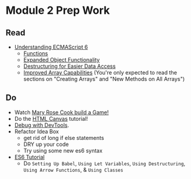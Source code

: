 # Module 2 Prep Work

## Read

- [Understanding ECMAScript 6](https://leanpub.com/understandinges6/read)
  - [Functions](https://leanpub.com/understandinges6/read#leanpub-auto-functions)
  - [Expanded Object Functionality](https://leanpub.com/understandinges6/read#leanpub-auto-expanded-object-functionality)
  - [Destructuring for Easier Data Access](https://leanpub.com/understandinges6/read#leanpub-auto-destructuring-for-easier-data-access)
  - [Improved Array Capabilities](https://leanpub.com/understandinges6/read#leanpub-auto-improved-array-capabilities) (You're only expected to read the sections on "Creating Arrays" and "New Methods on All Arrays")

## Do
- Watch [Mary Rose Cook build a Game!](https://vimeo.com/105955605)
- Do the [HTML Canvas](https://developer.mozilla.org/en-US/docs/Web/API/Canvas_API/Tutorial) tutorial!
- [Debug with DevTools](https://developers.google.com/web/tools/chrome-devtools/javascript/).
- Refactor Idea Box 
  * get rid of long if else statements 
  * DRY up your code
  * Try using some new es6 syntax
- [ES6 Tutorial](http://ccoenraets.github.io/es6-tutorial/)
  - Do `Setting Up Babel`, `Using Let Variables`, `Using Destructuring`, `Using Arrow Functions`, & `Using Classes`
